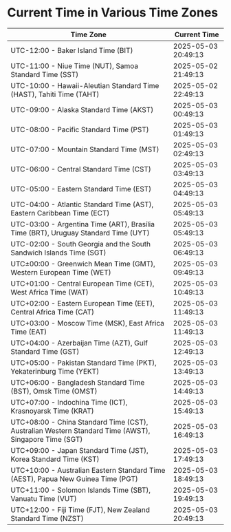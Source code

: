 # Current Time in Various Time Zones

| Time Zone | Current Time |
|-----------|--------------|
| UTC-12:00 - Baker Island Time (BIT) | 2025-05-03 20:49:13 |
| UTC-11:00 - Niue Time (NUT), Samoa Standard Time (SST) | 2025-05-02 21:49:13 |
| UTC-10:00 - Hawaii-Aleutian Standard Time (HAST), Tahiti Time (TAHT) | 2025-05-02 22:49:13 |
| UTC-09:00 - Alaska Standard Time (AKST) | 2025-05-03 00:49:13 |
| UTC-08:00 - Pacific Standard Time (PST) | 2025-05-03 01:49:13 |
| UTC-07:00 - Mountain Standard Time (MST) | 2025-05-03 02:49:13 |
| UTC-06:00 - Central Standard Time (CST) | 2025-05-03 03:49:13 |
| UTC-05:00 - Eastern Standard Time (EST) | 2025-05-03 04:49:13 |
| UTC-04:00 - Atlantic Standard Time (AST), Eastern Caribbean Time (ECT) | 2025-05-03 05:49:13 |
| UTC-03:00 - Argentina Time (ART), Brasília Time (BRT), Uruguay Standard Time (UYT) | 2025-05-03 05:49:13 |
| UTC-02:00 - South Georgia and the South Sandwich Islands Time (SGT) | 2025-05-03 06:49:13 |
| UTC±00:00 - Greenwich Mean Time (GMT), Western European Time (WET) | 2025-05-03 09:49:13 |
| UTC+01:00 - Central European Time (CET), West Africa Time (WAT) | 2025-05-03 10:49:13 |
| UTC+02:00 - Eastern European Time (EET), Central Africa Time (CAT) | 2025-05-03 11:49:13 |
| UTC+03:00 - Moscow Time (MSK), East Africa Time (EAT) | 2025-05-03 11:49:13 |
| UTC+04:00 - Azerbaijan Time (AZT), Gulf Standard Time (GST) | 2025-05-03 12:49:13 |
| UTC+05:00 - Pakistan Standard Time (PKT), Yekaterinburg Time (YEKT) | 2025-05-03 13:49:13 |
| UTC+06:00 - Bangladesh Standard Time (BST), Omsk Time (OMST) | 2025-05-03 14:49:13 |
| UTC+07:00 - Indochina Time (ICT), Krasnoyarsk Time (KRAT) | 2025-05-03 15:49:13 |
| UTC+08:00 - China Standard Time (CST), Australian Western Standard Time (AWST), Singapore Time (SGT) | 2025-05-03 16:49:13 |
| UTC+09:00 - Japan Standard Time (JST), Korea Standard Time (KST) | 2025-05-03 17:49:13 |
| UTC+10:00 - Australian Eastern Standard Time (AEST), Papua New Guinea Time (PGT) | 2025-05-03 18:49:13 |
| UTC+11:00 - Solomon Islands Time (SBT), Vanuatu Time (VUT) | 2025-05-03 19:49:13 |
| UTC+12:00 - Fiji Time (FJT), New Zealand Standard Time (NZST) | 2025-05-03 20:49:13 |
